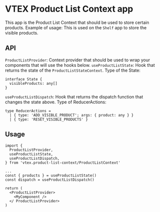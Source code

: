 # VTEX Product List Context app

This app is the Product List Context that should be used to store certain products. Example of usage: This is used on the `Shelf` app to store the visible products.

## API

`ProductListProvider`: Context provider that should be used to wrap your components that will use the hooks below.
`useProductListState`: Hook that returns the state of the `ProductListStateContext`.
Type of the State:

```tsx
interface State {
  visibleProducts: any[]
}
```

`useProductListDispatch`: Hook that returns the dispatch function that changes the state above.
Type of ReducerActions:

```tsx
type ReducerActions =
  | { type: 'ADD_VISIBLE_PRODUCT'; args: { product: any } }
  | { type: 'RESET_VISIBLE_PRODUCTS' }
```

## Usage

```tsx
import {
  ProductListProvider,
  useProductListState,
  useProductListDispatch,
} from 'vtex.product-list-context/ProductListContext'

...
const { products } = useProductListState()
const dispatch = useProductListDispatch()

return (
  <ProductListProvider>
    <MyComponent />
  </ ProductListProvider>
)
```
